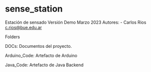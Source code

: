 # sense_station
Estación de sensado
Versión Demo Marzo 2023
Autores: 
		- Carlos Rios	c.rios@bue.edu.ar

Folders

DOCs: Documentos del proyecto.

Arduino_Code: Artefacto de Arduino

Java_Code: Artefacto de Java Backend

